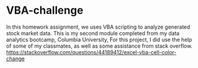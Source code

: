 # VBA-challenge
In this homework assignment, we uses VBA scripting to analyze generated stock market data. This is my second module completed from my data analytics bootcamp, Columbia University, 
For this project, I did use the help of some of my classmates, as well as some assistance from stack overflow. https://stackoverflow.com/questions/44189412/excel-vba-cell-color-change
